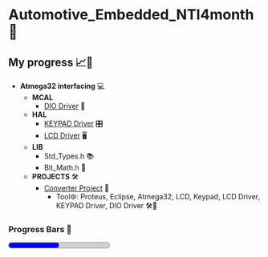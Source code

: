 # Automotive_Embedded_NTI4month 🚗
## My progress 📈🚀
- **Atmega32 interfacing** 💻
    - **MCAL**
        - [DIO Driver](Atmega32_arch_interfacing/MCAL/DIO_Driver) 🚦
    - **HAL**
        - [KEYPAD Driver](Atmega32_arch_interfacing/HAL/KEYPAD_Driver) 🎛️
        - [LCD Driver](Atmega32_arch_interfacing/HAL/LCD_Driver) 🖥️
    - **LIB**
        - Std_Types.h 📚
        - Bit_Math.h 🔢
    - **PROJECTS** 🛠️
        - [Converter Project](Atmega32_arch_interfacing/Projects/Converter) 🔄
            - Tool⚙️: Proteus, Eclipse, Atmega32, LCD, Keypad, LCD Driver, KEYPAD Driver, DIO Driver 🛠️🌟

### Progress Bars 🚀
<div style="background-color: lightgray; border: 1px solid gray; border-radius: 5px; width: 200px;">
  <div style="background-color: blue; height: 10px; border-radius: 5px; width: 50%;"></div>
</div>
